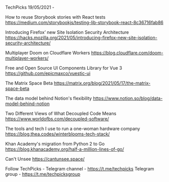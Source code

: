 TechPicks 19/05/2021 -

How to reuse Storybook stories with React tests
https://medium.com/storybookjs/testing-lib-storybook-react-8c36716fab86

Introducing Firefox’ new Site Isolation Security Architecture
https://hacks.mozilla.org/2021/05/introducing-firefox-new-site-isolation-security-architecture/

Multiplayer Doom on Cloudflare Workers
https://blog.cloudflare.com/doom-multiplayer-workers/

Free and Open Source UI Components Library for Vue 3
https://github.com/epicmaxco/vuestic-ui

The Matrix Space Beta
https://matrix.org/blog/2021/05/17/the-matrix-space-beta

The data model behind Notion's flexibility
https://www.notion.so/blog/data-model-behind-notion

Two Different Views of What Decoupled Code Means
https://www.worldofbs.com/decoupled-software/

The tools and tech I use to run a one-woman hardware company
https://blog.thea.codes/winterblooms-tech-stack/

Khan Academy's migration from Python 2 to Go
https://blog.khanacademy.org/half-a-million-lines-of-go/

Can't Unsee
https://cantunsee.space/

Follow TechPicks -
Telegram channel - https://t.me/techpicks
Telegram group - https://t.me/techpicksgroup